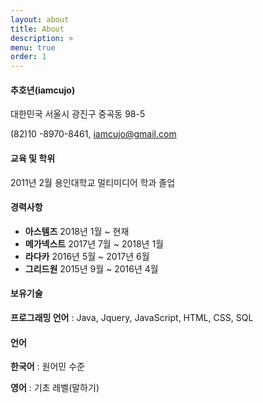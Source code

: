 ```yaml
---
layout: about
title: About
description: >
menu: true
order: 1
---
```


#### 추호년(iamcujo)

대한민국 서울시 광진구 중곡동 98-5

(82)10 -8970-8461, iamcujo@gmail.com

#### 교육 및 학위

2011년 2월 용인대학교 멀티미디어 학과 졸업

#### 경력사항

- **아스템즈** 2018년 1월 ~ 현재
- **메가넥스트** 2017년 7월 ~ 2018년 1월
- **라다카** 2016년 5월 ~ 2017년 6월
- **그리드원** 2015년 9월 ~ 2016년 4월

#### 보유기술

**프로그래밍 언어** : Java, Jquery, JavaScript, HTML, CSS, SQL

#### 언어

**한국어** : 원어민 수준

**영어** : 기초 레벨(말하기)